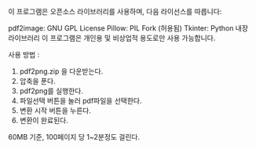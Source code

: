 이 프로그램은 오픈소스 라이브러리를 사용하며, 다음 라이선스를 따릅니다:

pdf2image: GNU GPL License
Pillow: PIL Fork (허용됨)
Tkinter: Python 내장 라이브러리
이 프로그램은 개인용 및 비상업적 용도로만 사용 가능합니다.


사용 방법 : 
1. pdf2png.zip 을 다운받는다.
2. 압축을 푼다.
3. pdf2png를 실행한다.
4. 파일선택 버튼을 눌러 pdf파일을 선택한다.
5. 변환 시작 버튼을 누른다.
6. 변환이 완료된다.


60MB 기준, 100페이지 당 1~2분정도 걸린다.

